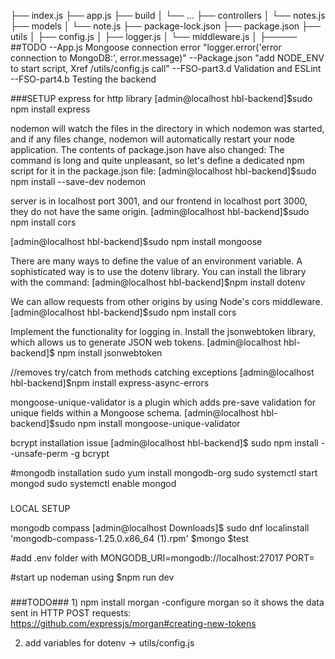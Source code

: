 ├── index.js
├── app.js
├── build
│   └── ...
├── controllers
│   └── notes.js
├── models
│   └── note.js
├── package-lock.json
├── package.json
├── utils
│   ├── config.js
│   ├── logger.js
│   └── middleware.js
│   ├─────
##TODO
--App.js Mongoose connection error 
    "logger.error('error connection to MongoDB:', error.message)"
--Package.json 
    "add NODE_ENV to start script, Xref /utils/config.js call"
--FSO-part3.d Validation and ESLint
--FSO-part4.b Testing the backend

###SETUP
express for http library
[admin@localhost hbl-backend]$sudo npm install express

nodemon will watch the files in the directory in which nodemon was started, and if any files change, nodemon will automatically restart your node application.
    The contents of package.json have also changed:
    The command is long and quite unpleasant, so let's define a dedicated npm script for it in the package.json file:
[admin@localhost hbl-backend]$sudo npm install --save-dev nodemon

server is in localhost port 3001, and our frontend in localhost port 3000, they do not have the same origin.
[admin@localhost hbl-backend]$sudo npm install cors

[admin@localhost hbl-backend]$sudo npm install mongoose

There are many ways to define the value of an environment variable.
    A sophisticated way is to use the dotenv library. You can install the library with the command:
[admin@localhost hbl-backend]$npm install dotenv

We can allow requests from other origins by using Node's cors middleware.
[admin@localhost hbl-backend]$sudo npm install cors

Implement the functionality for logging in. Install the jsonwebtoken library, 
which allows us to generate JSON web tokens.
[admin@localhost hbl-backend]$ npm install jsonwebtoken

//removes try/catch from methods catching exceptions
[admin@localhost hbl-backend]$npm install express-async-errors

mongoose-unique-validator is a plugin which 
    adds pre-save validation for unique fields within a Mongoose schema.
[admin@localhost hbl-backend]$sudo npm install mongoose-unique-validator

bcrypt installation issue
[admin@localhost hbl-backend]$ sudo npm install --unsafe-perm -g bcrypt

#mongodb installation
sudo yum install mongodb-org
sudo systemctl start mongod
sudo systemctl enable mongod

###
LOCAL SETUP

mongodb compass
[admin@localhost Downloads]$ sudo dnf localinstall 'mongodb-compass-1.25.0.x86_64 (1).rpm'
$mongo
$test

#add .env folder with
MONGODB_URI=mongodb://localhost:27017
PORT=

#start up nodeman using
$npm run dev



###

###TODO###
1)
npm install morgan
-configure morgan so it shows the data sent in HTTP POST requests:
https://github.com/expressjs/morgan#creating-new-tokens

2) add variables for dotenv -> utils/config.js 